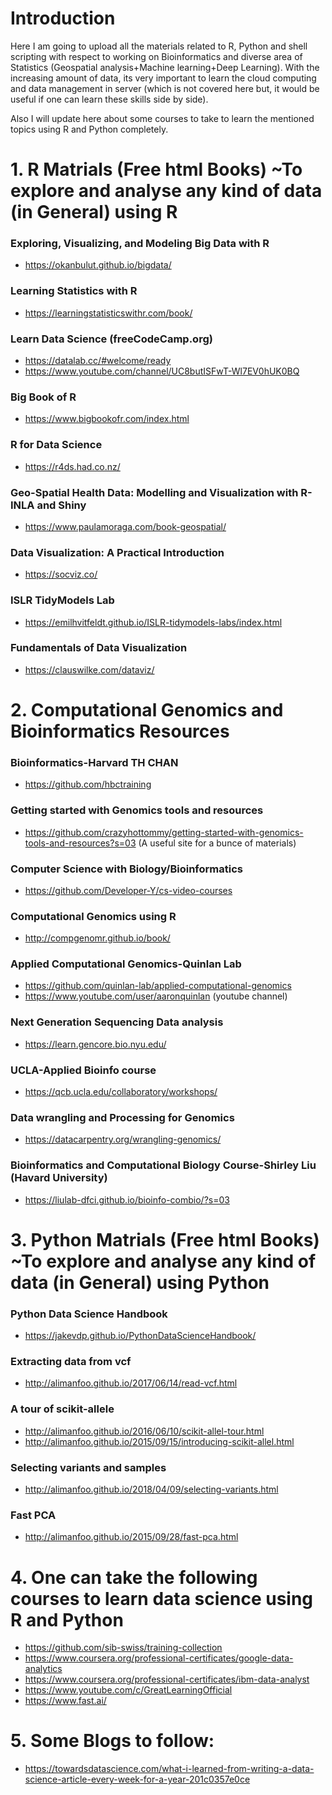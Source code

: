 # Introduction
Here I am going to upload all the materials related to R, Python and shell scripting with respect to working on Bioinformatics and diverse area of Statistics (Geospatial analysis+Machine learning+Deep Learning). With the increasing amount of data, its very important to learn the cloud computing and data management in server (which is not covered here but, it would be useful if one can learn these skills side by side). 

Also I will update here about some courses to take to learn the mentioned topics using R and Python completely.

# 1. R Matrials (Free html Books) ~To explore and analyse any kind of data (in General) using R
### Exploring, Visualizing, and Modeling Big Data with R
- https://okanbulut.github.io/bigdata/
### Learning Statistics with R
- https://learningstatisticswithr.com/book/
### Learn Data Science (freeCodeCamp.org)
- https://datalab.cc/#welcome/ready
- https://www.youtube.com/channel/UC8butISFwT-Wl7EV0hUK0BQ
### Big Book of R
- https://www.bigbookofr.com/index.html 
### R for Data Science
- https://r4ds.had.co.nz/
### Geo-Spatial Health Data: Modelling and Visualization with R-INLA and Shiny
- https://www.paulamoraga.com/book-geospatial/
### Data Visualization: A Practical Introduction
- https://socviz.co/
### ISLR TidyModels Lab
- https://emilhvitfeldt.github.io/ISLR-tidymodels-labs/index.html
### Fundamentals of Data Visualization
- https://clauswilke.com/dataviz/

# 2. Computational Genomics and Bioinformatics Resources
### Bioinformatics-Harvard TH CHAN
- https://github.com/hbctraining
### Getting started with Genomics tools and resources 
- https://github.com/crazyhottommy/getting-started-with-genomics-tools-and-resources?s=03 (A useful site for a bunce of materials)
### Computer Science with Biology/Bioinformatics
- https://github.com/Developer-Y/cs-video-courses
### Computational Genomics using R
- http://compgenomr.github.io/book/
### Applied Computational Genomics-Quinlan Lab
- https://github.com/quinlan-lab/applied-computational-genomics
- https://www.youtube.com/user/aaronquinlan (youtube channel)
### Next Generation Sequencing Data analysis
- https://learn.gencore.bio.nyu.edu/
### UCLA-Applied Bioinfo course
- https://qcb.ucla.edu/collaboratory/workshops/
### Data wrangling and Processing for Genomics
- https://datacarpentry.org/wrangling-genomics/
### Bioinformatics and Computational Biology Course-Shirley Liu (Havard University)
- https://liulab-dfci.github.io/bioinfo-combio/?s=03

# 3. Python Matrials (Free html Books) ~To explore and analyse any kind of data (in General) using Python
### Python Data Science Handbook
- https://jakevdp.github.io/PythonDataScienceHandbook/
### Extracting data from vcf
- http://alimanfoo.github.io/2017/06/14/read-vcf.html
### A tour of scikit-allele
- http://alimanfoo.github.io/2016/06/10/scikit-allel-tour.html
- http://alimanfoo.github.io/2015/09/15/introducing-scikit-allel.html
### Selecting variants and samples
- http://alimanfoo.github.io/2018/04/09/selecting-variants.html
### Fast PCA
- http://alimanfoo.github.io/2015/09/28/fast-pca.html


# 4. One can take the following courses to learn data science using R and Python

- https://github.com/sib-swiss/training-collection
- https://www.coursera.org/professional-certificates/google-data-analytics 
- https://www.coursera.org/professional-certificates/ibm-data-analyst
- https://www.youtube.com/c/GreatLearningOfficial
- https://www.fast.ai/

# 5. Some Blogs to follow:
- https://towardsdatascience.com/what-i-learned-from-writing-a-data-science-article-every-week-for-a-year-201c0357e0ce
